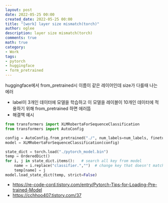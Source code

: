```yaml
---
layout: post
date: 2022-05-25 00:00
created_date: 2022-05-25 00:00
title: "[work] layer size mismatch(torch)"
author: oglee
description: layer size mismatch(torch)
comments: true
math: true
category:
- Work
tags:
- pytorch
- huggingface
- form_pretrained
---
```


huggingface에서 from_pretrained시 이름이 같은 레이어인데 size가 다를때 나는 에러

<!--more-->

- label이 3개인 데이터에 모델을 학습하고 이 모델을 레이블이 10개인 데이터에 적용하기 위해 from_pretrained 하면 에러뜸
- 해결책 예시

```python
from transformers import XLMRobertaForSequenceClassification
from transformers import AutoConfig

config = AutoConfig.from_pretrained("./", num_labels=num_labels, finetuning_task='glue')
model = XLMRobertaForSequenceClassification(config)

state_dict = torch.load("./pytorch_model.bin")
temp = OrderedDict()
for i, j in state_dict.items():   # search all key from model
    name = i.replace("classifier.","")  # change key that doesn't match
    temp[name] = j
model.load_state_dict(temp, strict=False)
```

- https://re-code-cord.tistory.com/entry/Pytorch-Tips-for-Loading-Pre-trained-Model
- https://cchhoo407.tistory.com/37

